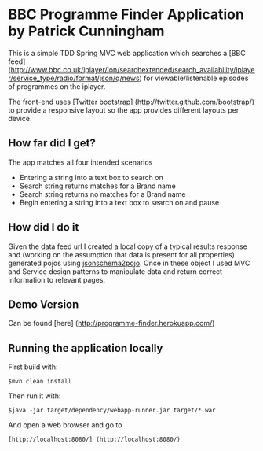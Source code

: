 # BBC Programme Finder Application by Patrick Cunningham

This is a simple TDD Spring MVC web application which searches a [BBC feed] (http://www.bbc.co.uk/iplayer/ion/searchextended/search_availability/iplayer/service_type/radio/format/json/q/news) for viewable/listenable episodes of programmes on the iplayer.

The front-end uses [Twitter bootstrap] (http://twitter.github.com/bootstrap/) to provide a responsive layout so the app provides different layouts per device.

## How far did I get?

The app matches all four intended scenarios
- Entering a string into a text box to search on
- Search string returns matches for a Brand name
- Search string returns no matches for a Brand name
- Begin entering a string into a text box to search on and pause

## How did I do it

Given the data feed url I created a local copy of a typical results response and (working on the assumption that data is present for all properties) generated pojos using [jsonschema2pojo](http://code.google.com/p/jsonschema2pojo/).
Once in these object I used MVC and Service design patterns to manipulate data and return correct information to relevant pages.

## Demo Version

Can be found [here] (http://programme-finder.herokuapp.com/)


## Running the application locally

First build with:

    $mvn clean install

Then run it with:

    $java -jar target/dependency/webapp-runner.jar target/*.war

And open a web browser and go to 

    [http://localhost:8080/] (http://localhost:8080/)

